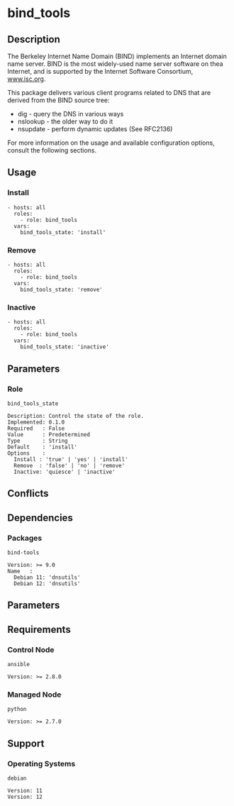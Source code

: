 # bind_tools

## Description

The Berkeley Internet Name Domain (BIND) implements an Internet domain name
server. BIND is the most widely-used name server software on thea Internet,
and is supported by the Internet Software Consortium, www.isc.org.

This package delivers various client programs related to DNS that are derived
from the BIND source tree:
- dig - query the DNS in various ways
- nslookup - the older way to do it
- nsupdate - perform dynamic updates (See RFC2136)

For more information on the usage and available configuration options,
consult the following sections.

## Usage

### Install

```
- hosts: all
  roles:
    - role: bind_tools
  vars:
    bind_tools_state: 'install'
```

### Remove

```
- hosts: all
  roles:
    - role: bind_tools
  vars:
    bind_tools_state: 'remove'
```

### Inactive

```
- hosts: all
  roles:
    - role: bind_tools
  vars:
    bind_tools_state: 'inactive'
```

## Parameters

### Role

`bind_tools_state`

    Description: Control the state of the role.
    Implemented: 0.1.0
    Required   : False
    Value      : Predetermined
    Type       : String
    Default    : 'install'
    Options    :
      Install : 'true' | 'yes' | 'install'
      Remove  : 'false' | 'no' | 'remove'
      Inactive: 'quiesce' | 'inactive'

## Conflicts

## Dependencies

### Packages

`bind-tools`

    Version: >= 9.0
    Name   :
      Debian 11: 'dnsutils'
      Debian 12: 'dnsutils'

## Parameters

## Requirements

### Control Node

`ansible`

    Version: >= 2.8.0

### Managed Node

`python`

    Version: >= 2.7.0

## Support

### Operating Systems

`debian`

    Version: 11
    Version: 12
